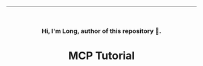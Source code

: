 ---
<br />
<div align="center">
    <h3>Hi, I'm Long, author of this repository 🚀.</h3>


<h1 align="center">MCP Tutorial</h1>